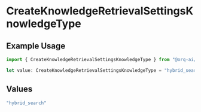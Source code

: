 # CreateKnowledgeRetrievalSettingsKnowledgeType

## Example Usage

```typescript
import { CreateKnowledgeRetrievalSettingsKnowledgeType } from "@orq-ai/node/models/operations";

let value: CreateKnowledgeRetrievalSettingsKnowledgeType = "hybrid_search";
```

## Values

```typescript
"hybrid_search"
```